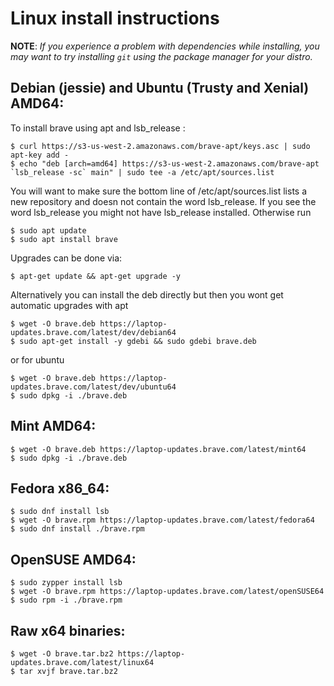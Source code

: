 # Linux install instructions

**NOTE**: _If you experience a problem with dependencies while installing, you may
want to try installing `git` using the package manager for your distro._

## Debian (jessie) and Ubuntu (Trusty and Xenial) AMD64:
To install brave using apt and lsb\_release :

``` 
$ curl https://s3-us-west-2.amazonaws.com/brave-apt/keys.asc | sudo apt-key add -
$ echo "deb [arch=amd64] https://s3-us-west-2.amazonaws.com/brave-apt `lsb_release -sc` main" | sudo tee -a /etc/apt/sources.list
```

You will want to make sure the bottom line of /etc/apt/sources.list lists a new repository and doesn not contain the word lsb\_release. If you see the word lsb\_release you might not have lsb\_release installed. Otherwise run

```
$ sudo apt update
$ sudo apt install brave
```

Upgrades can be done via:
```
$ apt-get update && apt-get upgrade -y
```

Alternatively you can install the deb directly but then you wont get automatic upgrades with apt
```
$ wget -O brave.deb https://laptop-updates.brave.com/latest/dev/debian64
$ sudo apt-get install -y gdebi && sudo gdebi brave.deb
```
or for ubuntu
```
$ wget -O brave.deb https://laptop-updates.brave.com/latest/dev/ubuntu64
$ sudo dpkg -i ./brave.deb
```

## Mint AMD64:

```
$ wget -O brave.deb https://laptop-updates.brave.com/latest/mint64
$ sudo dpkg -i ./brave.deb
```

## Fedora x86_64:

```
$ sudo dnf install lsb
$ wget -O brave.rpm https://laptop-updates.brave.com/latest/fedora64
$ sudo dnf install ./brave.rpm
```

## OpenSUSE AMD64:

```
$ sudo zypper install lsb
$ wget -O brave.rpm https://laptop-updates.brave.com/latest/openSUSE64
$ sudo rpm -i ./brave.rpm
```

## Raw x64 binaries:

```
$ wget -O brave.tar.bz2 https://laptop-updates.brave.com/latest/linux64
$ tar xvjf brave.tar.bz2
```
